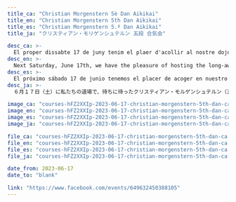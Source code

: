 ```yaml
---
title_ca: "Christian Morgenstern 5è Dan Aikikai"
title_en: "Christian Morgenstern 5th Dan Aikikai"
title_es: "Christian Morgenstern 5.º Dan Aikikai"
title_ja: "クリスティアン・モリゲンシュテルン 五段 合気会"

desc_ca: >-
  El proper dissabte 17 de juny tenim el plaer d'acollir al nostre dojo les molt esperades jornades d'Aikido a càrrec de Christian Morgenstern 5è dan Aikikai.
desc_en: >-
  Next Saturday, June 17th, we have the pleasure of hosting the long-awaited special Aikido class at our dojo, led by Christian Morgenstern, 5th dan Aikikai.
desc_es: >-
  El próximo sábado 17 de junio tenemos el placer de acoger en nuestro dojo las tan esperadas clases especiales de Aikido a cargo de Christian Morgenstern, 5.º dan Aikikai.
desc_ja: >-
  ６月１７日（土）に私たちの道場で、待ちに待ったクリスティアン・モルゲンシュテルン（五段）による特別稽古が行われます。

image_ca: "courses-hFZ2XXIp-2023-06-17-christian-morgenstern-5th-dan-ca"
image_en: "courses-hFZ2XXIp-2023-06-17-christian-morgenstern-5th-dan-ca"
image_es: "courses-hFZ2XXIp-2023-06-17-christian-morgenstern-5th-dan-ca"
image_ja: "courses-hFZ2XXIp-2023-06-17-christian-morgenstern-5th-dan-ca"

file_ca: "courses-hFZ2XXIp-2023-06-17-christian-morgenstern-5th-dan-ca.pdf"
file_en: "courses-hFZ2XXIp-2023-06-17-christian-morgenstern-5th-dan-ca.pdf"
file_es: "courses-hFZ2XXIp-2023-06-17-christian-morgenstern-5th-dan-ca.pdf"
file_ja: "courses-hFZ2XXIp-2023-06-17-christian-morgenstern-5th-dan-ca.pdf"

date_from: 2023-06-17
date_to: "blank"

link: "https://www.facebook.com/events/649632450388105"
---
```

